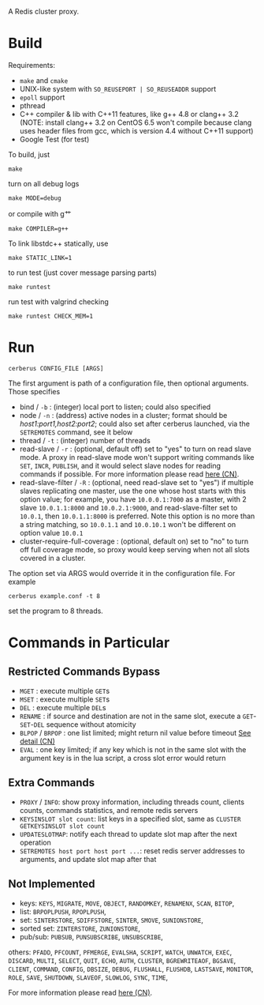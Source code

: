 A Redis cluster proxy.

Build
===

Requirements:

* `make` and `cmake`
* UNIX-like system with `SO_REUSEPORT | SO_REUSEADDR` support
* `epoll` support
* pthread
* C++ compiler & lib with C++11 features, like g++ 4.8 or clang++ 3.2 (NOTE: install clang++ 3.2 on CentOS 6.5 won't compile because clang uses header files from gcc, which is version 4.4 without C++11 support)
* Google Test (for test)

To build, just

    make

turn on all debug logs

    make MODE=debug

or compile with g艹

    make COMPILER=g++

To link libstdc++ statically, use

    make STATIC_LINK=1

to run test (just cover message parsing parts)

    make runtest

run test with valgrind checking

    make runtest CHECK_MEM=1

Run
===

    cerberus CONFIG_FILE [ARGS]

The first argument is path of a configuration file, then optional arguments. Those specifies

* bind / `-b` : (integer) local port to listen; could also specified
* node / `-n` : (address) active nodes in a cluster; format should be *host1:port1,host2:port2*; could also set after cerberus launched, via the `SETREMOTES` command, see it below
* thread / `-t` : (integer) number of threads
* read-slave / `-r` : (optional, default off) set to "yes" to turn on read slave mode. A proxy in read-slave mode won't support writing commands like `SET`, `INCR`, `PUBLISH`, and it would select slave nodes for reading commands if possible. For more information please read [here (CN)](https://github.com/HunanTV/redis-cerberus/wiki/%E8%AF%BB%E5%86%99%E5%88%86%E7%A6%BB).
* read-slave-filter / `-R` : (optional, need read-slave set to "yes") if multiple slaves replicating one master, use the one whose host starts with this option value; for example, you have `10.0.0.1:7000` as a master, with 2 slave `10.0.1.1:8000` and `10.0.2.1:9000`, and read-slave-filter set to `10.0.1`, then `10.0.1.1:8000` is preferred. Note this option is no more than a string matching, so `10.0.1.1` and `10.0.10.1` won't be different on option value `10.0.1`
* cluster-require-full-coverage : (optional, default on) set to "no" to turn off full coverage mode, so proxy would keep serving when not all slots covered in a cluster.

The option set via ARGS would override it in the configuration file. For example

    cerberus example.conf -t 8

set the program to 8 threads.

Commands in Particular
===

Restricted Commands Bypass
---

* `MGET` : execute multiple `GET`s
* `MSET` : execute multiple `SET`s
* `DEL` : execute multiple `DEL`s
* `RENAME` : if source and destination are not in the same slot, execute a `GET`-`SET`-`DEL` sequence without atomicity
* `BLPOP` / `BRPOP` : one list limited; might return nil value before timeout [See detail (CN)](https://github.com/HunanTV/redis-cerberus/wiki/BLPOP-And-BRPOP)
* `EVAL` : one key limited; if any key which is not in the same slot with the argument key is in the lua script, a cross slot error would return

Extra Commands
---

* `PROXY` / `INFO`: show proxy information, including threads count, clients counts, commands statistics, and remote redis servers
* `KEYSINSLOT slot count`: list keys in a specified slot, same as `CLUSTER GETKEYSINSLOT slot count`
* `UPDATESLOTMAP`: notify each thread to update slot map after the next operation
* `SETREMOTES host port host port ...`: reset redis server addresses to arguments, and update slot map after that

Not Implemented
---

* keys: `KEYS`, `MIGRATE`, `MOVE`, `OBJECT`, `RANDOMKEY`, `RENAMENX`, `SCAN`, `BITOP`,
* list: `BRPOPLPUSH`, `RPOPLPUSH`,
* set: `SINTERSTORE`, `SDIFFSTORE`, `SINTER`, `SMOVE`, `SUNIONSTORE`,
* sorted set: `ZINTERSTORE`, `ZUNIONSTORE`,
* pub/sub: `PUBSUB`, `PUNSUBSCRIBE`, `UNSUBSCRIBE`,

others: `PFADD`, `PFCOUNT`, `PFMERGE`,
`EVALSHA`, `SCRIPT`,
`WATCH`, `UNWATCH`, `EXEC`, `DISCARD`, `MULTI`,
`SELECT`, `QUIT`, `ECHO`, `AUTH`,
`CLUSTER`, `BGREWRITEAOF`, `BGSAVE`, `CLIENT`, `COMMAND`, `CONFIG`,
`DBSIZE`, `DEBUG`, `FLUSHALL`, `FLUSHDB`, `LASTSAVE`, `MONITOR`,
`ROLE`, `SAVE`, `SHUTDOWN`, `SLAVEOF`, `SLOWLOG`, `SYNC`, `TIME`,

For more information please read [here (CN)](https://github.com/HunanTV/redis-cerberus/wiki/Redis-%E9%9B%86%E7%BE%A4%E4%BB%A3%E7%90%86%E5%9F%BA%E6%9C%AC%E5%8E%9F%E7%90%86%E4%B8%8E%E4%BD%BF%E7%94%A8).
